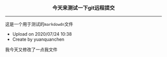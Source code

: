  ### <center>今天来测试一下git远程提交
 
 ---------
 
 这是一个用于测试的`markdowdn`文件
 + Upload on 2020/07/24 10:38
 + Create by yuanquanchen
 
我今天又修改了一点我文件